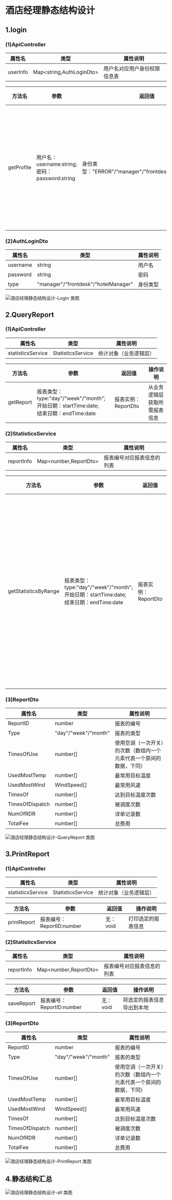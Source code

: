# 酒店经理静态结构设计

##  1.login

### (1)ApiController

| 属性名 | 类型 | 属性说明 |
|--------|------|----------|
| userInfo | Map<string,AuthLoginDto> | 用户名对应用户身份权限信息表 |

| 方法名 | 参数 | 返回值 | 操作说明 |
|--------|------|--------|----------|
| getProfile | 用户名：username:string;<br>密码：password:string | 身份类型："ERROR"/"manager"/"frontdesk"/"hotelManager" | 检查输入的用户名密码是否正确，若正确则继续查询其对应身份类型 |

### (2)AuthLoginDto

| 属性名 | 类型 | 属性说明 |
|--------|------|----------|
| username | string | 用户名 |
| password | string | 密码 |
| type | "manager"/"frontdesk"/"hotelManager" | 身份类型 |

![酒店经理静态结构设计-Login 类图](../img/static_hotelManager_1.svg)

## 2.QueryReport

### (1)ApiController

| 属性名 | 类型 | 属性说明 |
|--------|------|----------|
| statisticsService | StatisticsService | 统计对象（业务逻辑层） |

| 方法名 | 参数 | 返回值 | 操作说明 |
|--------|------|--------|----------|
| getReport | 报表类型：type:"day"/"week"/"month";<br>开始日期：startTime:date;<br>结束日期：endTime:date | 报表实例：ReportDto | 从业务逻辑层获取所需报表信息 |

### (2)StatisticsService

| 属性名 | 类型 | 属性说明 |
|--------|------|----------|
| reportInfo | Map<number,ReportDto> | 报表编号对应报表信息的列表 |

| 方法名 | 参数 | 返回值 | 操作说明 |
|--------|------|--------|----------|
| getStatisticsByRange | 报表类型：type:"day"/"week"/"month";<br>开始日期：startTime:date;<br>结束日期：endTime:date | 报表实例：ReportDto | 根据选择的报表类型与时间范围统计报表信息，并存入新建的报表实例中，然后将报表实例添加到报表列表中 |

### (3)ReportDto

| 属性名 | 类型 | 属性说明 |
|--------|------|----------|
| ReportID | number | 报表的编号 |
| Type | "day"/"week"/"month" | 报表的类型 |
| TimesOfUse | number[] | 使用空调（一次开关）的次数（数组内一个元素代表一个房间的数据，下同） |
| UsedMostTemp | number[] | 最常用目标温度 |
| UsedMostWind | WindSpeed[] | 最常用风速 |
| TimesOf | number[] | 达到目标温度次数 |
| TimesOfDispatch | number[] | 被调度次数 |
| NumOfRDR | number[] | 详单记录数 |
| TotalFee | number[] | 总费用 |

![酒店经理静态结构设计-QueryReport 类图](../img/static_hotelManager_2.svg)

## 3.PrintReport

### (1)ApiController

| 属性名 | 类型 | 属性说明 |
|--------|------|----------|
| statisticsService | StatisticsService | 统计对象（业务逻辑层） |

| 方法名 | 参数 | 返回值 | 操作说明 |
|--------|------|--------|----------|
| printReport | 报表编号：ReportID:number | 无：void | 打印选定的报表信息 |

### (2)StatisticsService

| 属性名 | 类型 | 属性说明 |
|--------|------|----------|
| reportInfo | Map<number,ReportDto> | 报表编号对应报表信息的列表 |

| 方法名 | 参数 | 返回值 | 操作说明 |
|--------|------|--------|----------|
| saveReport | 报表编号：ReportID:number | 无：void | 将选定的报表信息导出到本地 |

### (3)ReportDto

| 属性名 | 类型 | 属性说明 |
|--------|------|----------|
| ReportID | number | 报表的编号 |
| Type | "day"/"week"/"month" | 报表的类型 |
| TimesOfUse | number[] | 使用空调（一次开关）的次数（数组内一个元素代表一个房间的数据，下同） |
| UsedMostTemp | number[] | 最常用目标温度 |
| UsedMostWind | WindSpeed[] | 最常用风速 |
| TimesOf | number[] | 达到目标温度次数 |
| TimesOfDispatch | number[] | 被调度次数 |
| NumOfRDR | number[] | 详单记录数 |
| TotalFee | number[] | 总费用 |

![酒店经理静态结构设计-PrintReport 类图](../img/static_hotelManager_3.svg)

## 4.静态结构汇总

![酒店经理静态结构设计-all 类图](../img/static_hotelManager_4.svg)